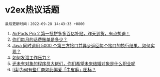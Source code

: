 # v2ex热议话题

`最后更新时间：2022-09-28 14:43:33 +0800`

1. [AirPods Pro 2 第一批拼多多百亿补贴，昨天到货，有点想退！](https://www.v2ex.com/t/883427)
1. [你们每月的话费账单是多少？](https://www.v2ex.com/t/883439)
1. [Java 同时调用 5000 个第三方接口并异步返回每个接口的执行结果，如何实现？](https://www.v2ex.com/t/883302)
1. [如何发泄工作压力？](https://www.v2ex.com/t/883361)
1. [还未有对象的程序员大佬们，你们希望未来结婚对象是什么职业呢](https://www.v2ex.com/t/883455)
1. [[续]为何有些厂商如此偏爱「牛皮癣」图标？](https://www.v2ex.com/t/883424)

